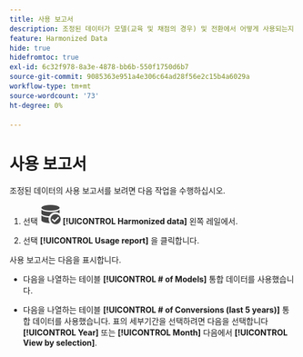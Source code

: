 ```yaml
---
title: 사용 보고서
description: 조정된 데이터가 모델(교육 및 채점의 경우) 및 전환에서 어떻게 사용되는지 알아보십시오.
feature: Harmonized Data
hide: true
hidefromtoc: true
exl-id: 6c32f978-8a3e-4878-bb6b-550f1750d6b7
source-git-commit: 9085363e951a4e306c64ad28f56e2c15b4a6029a
workflow-type: tm+mt
source-wordcount: '73'
ht-degree: 0%

---
```


# 사용 보고서

조정된 데이터의 사용 보고서를 보려면 다음 작업을 수행하십시오.

1. 선택 ![데이터 검색](/help/assets//icons/DataCheck.svg) **[!UICONTROL Harmonized data]** 왼쪽 레일에서.

1. 선택 **[!UICONTROL Usage report]** 을 클릭합니다.

사용 보고서는 다음을 표시합니다.

* 다음을 나열하는 테이블 **[!UICONTROL # of Models]** 통합 데이터를 사용했습니다.

* 다음을 나열하는 테이블 **[!UICONTROL # of Conversions (last 5 years)]** 통합 데이터를 사용했습니다. 표의 세부기간을 선택하려면 다음을 선택합니다 **[!UICONTROL Year]** 또는 **[!UICONTROL Month]** 다음에서 **[!UICONTROL View by selection]**.
